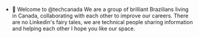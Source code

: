 - 👋 Welcome to  @techcanada
We are a group of brilliant Brazilians living in Canada, collaborating with each other to improve our careers.
There are no Linkedin's fairy tales, we are technical people sharing information and helping each other
I hope you like our space.
